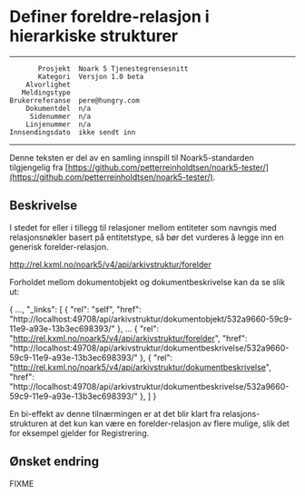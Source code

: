 Definer foreldre-relasjon i hierarkiske strukturer
==================================================

 ------------------  ---------------------------------
           Prosjekt  Noark 5 Tjenestegrensesnitt
           Kategori  Versjon 1.0 beta
        Alvorlighet  
       Meldingstype  
    Brukerreferanse  pere@hungry.com
        Dokumentdel  n/a
         Sidenummer  n/a
        Linjenummer  n/a
    Innsendingsdato  ikke sendt inn
 ------------------  ---------------------------------

Denne teksten er del av en samling innspill til Noark5-standarden
tilgjengelig fra
[https://github.com/petterreinholdtsen/noark5-tester/](https://github.com/petterreinholdtsen/noark5-tester/).

Beskrivelse
-----------

I stedet for eller i tillegg til relasjoner mellom entiteter som
navngis med relasjonsnøkler basert på entitetstype, så bør det
vurderes å legge inn en generisk forelder-relasjon.

http://rel.kxml.no/noark5/v4/api/arkivstruktur/forelder

Forholdet mellom dokumentobjekt og dokumentbeskrivelse kan da se slik
ut:

{
  ...,
  "_links": [
     { "rel": "self",
       "href": "http://localhost:49708/api/arkivstruktur/dokumentobjekt/532a9660-59c9-11e9-a93e-13b3ec698393/" },
     ...
     { "rel": "http://rel.kxml.no/noark5/v4/api/arkivstruktur/forelder",
       "href": "http://localhost:49708/api/arkivstruktur/dokumentbeskrivelse/532a9660-59c9-11e9-a93e-13b3ec698393/" },
     { "rel": "http://rel.kxml.no/noark5/v4/api/arkivstruktur/dokumentbeskrivelse",
       "href": "http://localhost:49708/api/arkivstruktur/dokumentbeskrivelse/532a9660-59c9-11e9-a93e-13b3ec698393/" },
  ]
}

En bi-effekt av denne tilnærmingen er at det blir klart fra
relasjons-strukturen at det kun kan være en forelder-relasjon av flere
mulige, slik det for eksempel gjelder for Registrering.

Ønsket endring
--------------

FIXME
